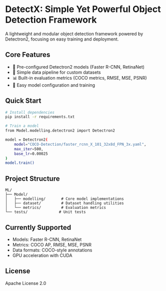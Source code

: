# DetectX: Simple Yet Powerful Object Detection Framework

A lightweight and modular object detection framework powered by Detectron2, focusing on easy training and deployment.

## Core Features

- 🎯 Pre-configured Detectron2 models (Faster R-CNN, RetinaNet)
- 🔄 Simple data pipeline for custom datasets
- 📊 Built-in evaluation metrics (COCO metrics, RMSE, MSE, PSNR)
- 🚀 Easy model configuration and training

## Quick Start

```bash
# Install dependencies
pip install -r requirements.txt

# Train a model
from Model.modelling.detectron2 import Detectron2

model = Detectron2(
    model="COCO-Detection/faster_rcnn_X_101_32x8d_FPN_3x.yaml",
    max_iter=500,
    base_lr=0.00025
)
model.train()
```

## Project Structure

```
ML/
├── Model/
│   ├── modelling/       # Core model implementations
│   ├── dataset/         # Dataset handling utilities
│   └── metrics/         # Evaluation metrics
└── tests/              # Unit tests
```

## Currently Supported

- Models: Faster R-CNN, RetinaNet
- Metrics: COCO AP, RMSE, MSE, PSNR
- Data formats: COCO-style annotations
- GPU acceleration with CUDA

## License

Apache License 2.0
